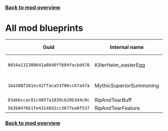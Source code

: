 ### [Back to mod overview](./README.md)

# All mod blueprints

| Guid | Internal name | Display name |
| --- | --- | --- |
| `0034a132380641a0840ff684facbd476` | KillerHelm_easterEgg | Helmet of the Abyss Killer |
| `1ba308f381ec42ffaca53f06cc67a47a` | MythicSuperiorSummoning | Mythic Superior Summoning |
| `03abbccac01c4057a1839cb20b3d4c8c` | RipAndTearBuff |  |
| `563b8476b1fe43148d1cc567fea0f537` | RipAndTearFeature |  |

### [Back to mod overview](./README.md)
